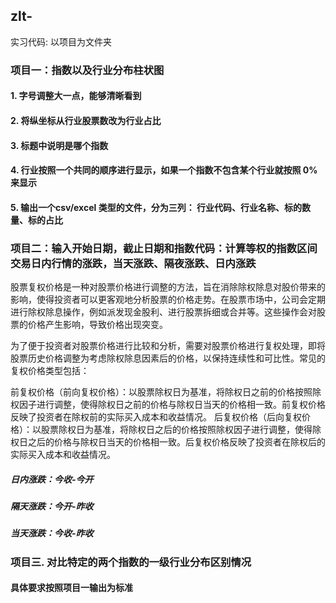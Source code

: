 ## zlt-
实习代码: 以项目为文件夹


### 项目一：指数以及行业分布柱状图
#### 1. 字号调整大一点，能够清晰看到 
#### 2. 将纵坐标从行业股票数改为行业占比 
#### 3. 标题中说明是哪个指数
#### 4. 行业按照一个共同的顺序进行显示，如果一个指数不包含某个行业就按照 0%来显示 
#### 5. 输出一个csv/excel 类型的文件，分为三列： 行业代码、行业名称、标的数量、标的占比


### 项目二：输入开始日期，截止日期和指数代码：计算等权的指数区间交易日内行情的涨跌，当天涨跌、隔夜涨跌、日内涨跌

股票复权价格是一种对股票价格进行调整的方法，旨在消除除权除息对股价带来的影响，使得投资者可以更客观地分析股票的价格走势。在股票市场中，公司会定期进行除权除息操作，例如派发现金股利、进行股票拆细或合并等。这些操作会对股票的价格产生影响，导致价格出现突变。

为了便于投资者对股票价格进行比较和分析，需要对股票价格进行复权处理，即将股票历史价格调整为考虑除权除息因素后的价格，以保持连续性和可比性。常见的复权价格类型包括：

前复权价格（前向复权价格）：以股票除权日为基准，将除权日之前的价格按照除权因子进行调整，使得除权日之前的价格与除权日当天的价格相一致。前复权价格反映了投资者在除权前的实际买入成本和收益情况。
后复权价格（后向复权价格）：以股票除权日为基准，将除权日之后的价格按照除权因子进行调整，使得除权日之后的价格与除权日当天的价格相一致。后复权价格反映了投资者在除权后的实际买入成本和收益情况。

##### 日内涨跌：今收-今开        
##### 隔天涨跌：今开-昨收       
##### 当天涨跌：今收-昨收


### 项目三. 对比特定的两个指数的一级行业分布区别情况
#### 具体要求按照项目一输出为标准
